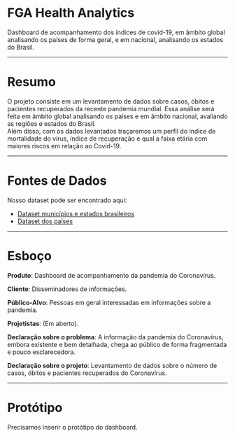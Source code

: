 # FGA Health Analytics

Dashboard de acompanhamento dos índices de covid-19, em âmbito global analisando os países de forma geral, e em nacional, analisando os estados do Brasil.

---
# Resumo

O projeto consiste em um levantamento de dados sobre casos, óbitos e pacientes recuperados da recente pandemia mundial. 
Essa análise será feita em âmbito global analisando os países e em âmbito nacional, avaliando as regiões e estados do Brasil.  
Além disso, com os dados levantados traçaremos um perfil do índice de mortalidade do vírus, índice de recuperação e qual a faixa etária com maiores riscos em relação ao Covid-19.

---
# Fontes de Dados
Nosso dataset pode ser encontrado aqui:

- [Dataset municípios e estados brasileiros](https://brasil.io/dataset/covid19/caso_full/)
- [Dataset dos países](https://ourworldindata.org/coronavirus-source-data)

---
# Esboço

**Produto**: Dashboard de acompanhamento da pandemia do Coronavírus.

**Cliente**: Disseminadores de informações.

**Público-Alvo**: Pessoas em geral interessadas em informações sobre a pandemia.

**Projetistas**: (Em aberto).

**Declaração sobre o problema**: A informação da pandemia do Coronavírus, embora existente e bem detalhada, chega ao público de forma fragmentada e pouco esclarecedora.

**Declaração sobre o projeto**: Levantamento de dados sobre o número de casos, óbitos e pacientes recuperados do Coronavírus.

---
# Protótipo

Precisamos inserir o protótipo do dashboard.
